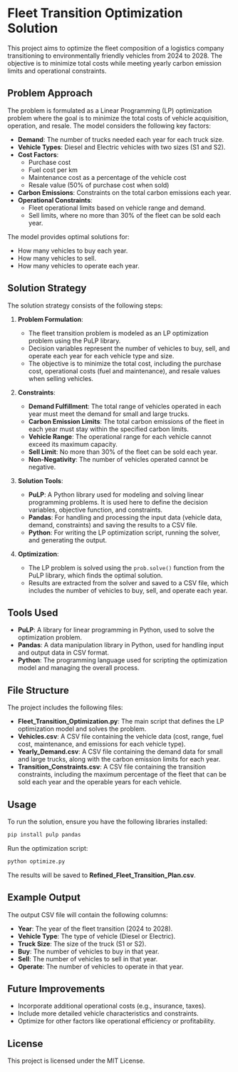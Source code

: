 
# Fleet Transition Optimization Solution

This project aims to optimize the fleet composition of a logistics company transitioning to environmentally friendly vehicles from 2024 to 2028. The objective is to minimize total costs while meeting yearly carbon emission limits and operational constraints.

## Problem Approach

The problem is formulated as a Linear Programming (LP) optimization problem where the goal is to minimize the total costs of vehicle acquisition, operation, and resale. The model considers the following key factors:

- **Demand**: The number of trucks needed each year for each truck size.
- **Vehicle Types**: Diesel and Electric vehicles with two sizes (S1 and S2).
- **Cost Factors**: 
  - Purchase cost
  - Fuel cost per km
  - Maintenance cost as a percentage of the vehicle cost
  - Resale value (50% of purchase cost when sold)
- **Carbon Emissions**: Constraints on the total carbon emissions each year.
- **Operational Constraints**: 
  - Fleet operational limits based on vehicle range and demand.
  - Sell limits, where no more than 30% of the fleet can be sold each year.

The model provides optimal solutions for:
- How many vehicles to buy each year.
- How many vehicles to sell.
- How many vehicles to operate each year.

## Solution Strategy

The solution strategy consists of the following steps:

1. **Problem Formulation**:
    - The fleet transition problem is modeled as an LP optimization problem using the PuLP library.
    - Decision variables represent the number of vehicles to buy, sell, and operate each year for each vehicle type and size.
    - The objective is to minimize the total cost, including the purchase cost, operational costs (fuel and maintenance), and resale values when selling vehicles.

2. **Constraints**:
    - **Demand Fulfillment**: The total range of vehicles operated in each year must meet the demand for small and large trucks.
    - **Carbon Emission Limits**: The total carbon emissions of the fleet in each year must stay within the specified carbon limits.
    - **Vehicle Range**: The operational range for each vehicle cannot exceed its maximum capacity.
    - **Sell Limit**: No more than 30% of the fleet can be sold each year.
    - **Non-Negativity**: The number of vehicles operated cannot be negative.

3. **Solution Tools**:
    - **PuLP**: A Python library used for modeling and solving linear programming problems. It is used here to define the decision variables, objective function, and constraints.
    - **Pandas**: For handling and processing the input data (vehicle data, demand, constraints) and saving the results to a CSV file.
    - **Python**: For writing the LP optimization script, running the solver, and generating the output.

4. **Optimization**:
    - The LP problem is solved using the `prob.solve()` function from the PuLP library, which finds the optimal solution.
    - Results are extracted from the solver and saved to a CSV file, which includes the number of vehicles to buy, sell, and operate each year.

## Tools Used

- **PuLP**: A library for linear programming in Python, used to solve the optimization problem.
- **Pandas**: A data manipulation library in Python, used for handling input and output data in CSV format.
- **Python**: The programming language used for scripting the optimization model and managing the overall process.

## File Structure

The project includes the following files:

- **Fleet_Transition_Optimization.py**: The main script that defines the LP optimization model and solves the problem.
- **Vehicles.csv**: A CSV file containing the vehicle data (cost, range, fuel cost, maintenance, and emissions for each vehicle type).
- **Yearly_Demand.csv**: A CSV file containing the demand data for small and large trucks, along with the carbon emission limits for each year.
- **Transition_Constraints.csv**: A CSV file containing the transition constraints, including the maximum percentage of the fleet that can be sold each year and the operable years for each vehicle.

## Usage

To run the solution, ensure you have the following libraries installed:

```bash
pip install pulp pandas
```

Run the optimization script:

```bash
python optimize.py
```

The results will be saved to **Refined_Fleet_Transition_Plan.csv**.

## Example Output

The output CSV file will contain the following columns:

- **Year**: The year of the fleet transition (2024 to 2028).
- **Vehicle Type**: The type of vehicle (Diesel or Electric).
- **Truck Size**: The size of the truck (S1 or S2).
- **Buy**: The number of vehicles to buy in that year.
- **Sell**: The number of vehicles to sell in that year.
- **Operate**: The number of vehicles to operate in that year.

## Future Improvements

- Incorporate additional operational costs (e.g., insurance, taxes).
- Include more detailed vehicle characteristics and constraints.
- Optimize for other factors like operational efficiency or profitability.

## License

This project is licensed under the MIT License.
